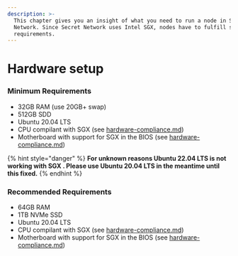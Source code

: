 ```yaml
---
description: >-
  This chapter gives you an insight of what you need to run a node in Secret
  Network. Since Secret Network uses Intel SGX, nodes have to fulfill special
  requirements.
---
```


# Hardware setup

### **Minimum Requirements**

* 32GB RAM (use 20GB+ swap)
* 512GB SDD
* Ubuntu 20.04 LTS
* CPU compilant with SGX (see [hardware-compliance.md](hardware-compliance.md "mention"))
* Motherboard with support for SGX in the BIOS (see [hardware-compliance.md](hardware-compliance.md "mention"))

{% hint style="danger" %}
**For unknown reasons Ubuntu 22.04 LTS is not working with SGX . Please use Ubuntu 20.04 LTS in the meantime until this fixed.**
{% endhint %}

### **Recommended Requirements**

* 64GB RAM
* 1TB NVMe SSD
* Ubuntu 20.04 LTS
* CPU compilant with SGX (see [hardware-compliance.md](hardware-compliance.md "mention"))
* Motherboard with support for SGX in the BIOS (see [hardware-compliance.md](hardware-compliance.md "mention"))
